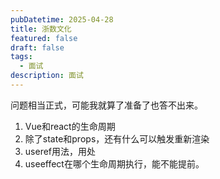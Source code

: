 ```yaml
---
pubDatetime: 2025-04-28
title: 浙数文化
featured: false
draft: false
tags:
  - 面试
description: 面试
---
```


问题相当正式，可能我就算了准备了也答不出来。

1. Vue和react的生命周期
2. 除了state和props，还有什么可以触发重新渲染
3. useref用法，用处
4. useeffect在哪个生命周期执行，能不能提前。
